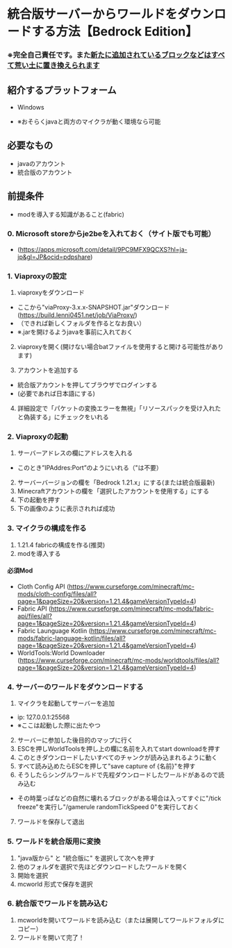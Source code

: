 # 統合版サーバーからワールドをダウンロードする方法【Bedrock Edition】
### ※完全自己責任です。また<u>新たに追加されているブロックなどはすべて荒い土に置き換えられます</u>

## 紹介するプラットフォーム
- Windows

- ※おそらくjavaと両方のマイクラが動く環境なら可能

## 必要なもの
- javaのアカウント
- 統合版のアカウント

## 前提条件
- modを導入する知識があること(fabric)

### 0. Microsoft storeからje2beを入れておく（サイト版でも可能）
- (https://apps.microsoft.com/detail/9PC9MFX9QCXS?hl=ja-jp&gl=JP&ocid=pdpshare)

### 1. Viaproxyの設定

1. viaproxyをダウンロード
- ここから"viaProxy-3.x.x-SNAPSHOT.jar"ダウンロード(https://build.lenni0451.net/job/ViaProxy/)
- （できれば新しくフォルダを作るとなお良い）
- ※.jarを開けるようjavaを事前に入れておく

2. viaproxyを開く(開けない場合batファイルを使用すると開ける可能性があります)

3. アカウントを追加する

- 統合版アカウントを押してブラウザでログインする
- (必要であれば日本語にする)

4. 詳細設定で「パケットの変換エラーを無視」「リソースパックを受け入れたと偽装する」にチェックをいれる
### 2. Viaproxyの起動
1. サーバーアドレスの欄にアドレスを入れる
- このとき”IPAddres:Port”のようにいれる（"は不要）
2. サーバーバージョンの欄を「Bedrock 1.21.x」にする(または統合版最新)
3. Minecraftアカウントの欄を「選択したアカウントを使用する」にする
4. 下の起動を押す
5. 下の画像のように表示されれば成功

### 3. マイクラの構成を作る
1. 1.21.4 fabricの構成を作る(推奨)
2. modを導入する
#### 必須Mod
- Cloth Config API (https://www.curseforge.com/minecraft/mc-mods/cloth-config/files/all?page=1&pageSize=20&version=1.21.4&gameVersionTypeId=4)
- Fabric API (https://www.curseforge.com/minecraft/mc-mods/fabric-api/files/all?page=1&pageSize=20&version=1.21.4&gameVersionTypeId=4)
- Fabric Launguage Kotlin (https://www.curseforge.com/minecraft/mc-mods/fabric-language-kotlin/files/all?page=1&pageSize=20&version=1.21.4&gameVersionTypeId=4)
- WorldTools:World Downloader (https://www.curseforge.com/minecraft/mc-mods/worldtools/files/all?page=1&pageSize=20&version=1.21.4&gameVersionTypeId=4)
### 4. サーバーのワールドをダウンロードする
1. マイクラを起動してサーバーを追加
- ip: 127.0.0.1:25568
- ※ここは起動した際に出たやつ
2. サーバーに参加した後目的のマップに行く
3. ESCを押しWorldToolsを押し上の欄に名前を入れてstart downloadを押す
4. このときダウンロードしたいすべてのチャンクが読み込まれるように動く
5. すべて読み込めたらESCを押して"save capture of {名前}"を押す
6. そうしたらシングルワールドで先程ダウンロードしたワールドがあるので読み込む
- その時葉っぱなどの自然に壊れるブロックがある場合は入ってすぐに"/tick freeze"を実行し"/gamerule randomTickSpeed 0"を実行しておく
7. ワールドを保存して退出
### 5. ワールドを統合版用に変換
1. "java版から" と "統合版に" を選択して次へを押す
2. 他のフォルダを選択で先ほどダウンロードしたワールドを開く
3. 開始を選択
4. mcworld 形式で保存を選択

### 6. 統合版でワールドを読み込む
1. mcworldを開いてワールドを読み込む（または展開してワールドフォルダにコピー）
2. ワールドを開いて完了！